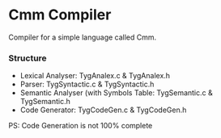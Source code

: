 # Cmm Compiler

Compiler for a simple language called Cmm.

### Structure

- Lexical Analyser:                       TygAnalex.c & TygAnalex.h  
- Parser:                                 TygSyntactic.c & TygSyntactic.h  
- Semantic Analyser (with Symbols Table:  TygSemantic.c & TygSemantic.h  
- Code Generator:                         TygCodeGen.c & TygCodeGen.h  

PS: Code Generation is not 100% complete
